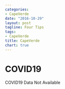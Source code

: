 ```yaml
---
categories:
- CapeVerde
date: "2016-10-29"
layout: post
tagline: Four Tips
tags:
- CapeVerde
title: CapeVerde
chart: true
---
```



# COVID19
COVID19 Data Not Available
